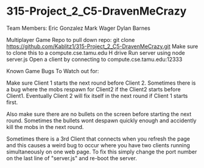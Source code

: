 # 315-Project_2_C5-DravenMeCrazy

Team Members:
Eric Gonzalez
Mark Wager 
Dylan Barnes

Multiplayer Game Repo
to pull down repo:
git clone https://github.com/Kablitz1/315-Project_2_C5-DravenMeCrazy.git
Make sure to clone this to a compute.cse.tamu.edu H drive
Run server using node server.js
Open a client by connecting to compute.cse.tamu.edu:12333

Known Game Bugs To Watch out for:


Make sure Client 1 starts the next round before Client 2. Sometimes there is a bug where the mobs respawn for Client2 if the Client2 starts before Client1. Eventually Client 2 will fix itself in the next round if Client 1 starts first. 

Also make sure there are no bullets on the screen before starting the next round. Sometimes the bullets wont despawn quickly enough and accidently kill the mobs in the next round.

Sometimes there is a 3rd Client that connects when you refresh the page and this causes a weird bug to occur where you have two clients running simultaneously on one web page. To fix this simply change the port number on the last line of "server.js" and re-boot the server.
